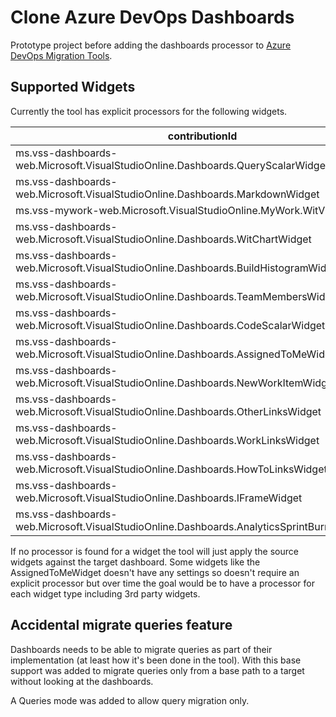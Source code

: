 # Clone Azure DevOps Dashboards

Prototype project before adding the dashboards processor to [Azure DevOps Migration Tools](https://github.com/nkdAgility/azure-devops-migration-tools).

## Supported Widgets

Currently the tool has explicit processors for the following widgets. 

| contributionId |
| --- |
| ms.vss-dashboards-web.Microsoft.VisualStudioOnline.Dashboards.QueryScalarWidget |
| ms.vss-dashboards-web.Microsoft.VisualStudioOnline.Dashboards.MarkdownWidget |
| ms.vss-mywork-web.Microsoft.VisualStudioOnline.MyWork.WitViewWidget |
| ms.vss-dashboards-web.Microsoft.VisualStudioOnline.Dashboards.WitChartWidget |
| ms.vss-dashboards-web.Microsoft.VisualStudioOnline.Dashboards.BuildHistogramWidget |
| ms.vss-dashboards-web.Microsoft.VisualStudioOnline.Dashboards.TeamMembersWidget |
| ms.vss-dashboards-web.Microsoft.VisualStudioOnline.Dashboards.CodeScalarWidget |
| ms.vss-dashboards-web.Microsoft.VisualStudioOnline.Dashboards.AssignedToMeWidget |
| ms.vss-dashboards-web.Microsoft.VisualStudioOnline.Dashboards.NewWorkItemWidget |
| ms.vss-dashboards-web.Microsoft.VisualStudioOnline.Dashboards.OtherLinksWidget |
| ms.vss-dashboards-web.Microsoft.VisualStudioOnline.Dashboards.WorkLinksWidget |
| ms.vss-dashboards-web.Microsoft.VisualStudioOnline.Dashboards.HowToLinksWidget |
| ms.vss-dashboards-web.Microsoft.VisualStudioOnline.Dashboards.IFrameWidget |
| ms.vss-dashboards-web.Microsoft.VisualStudioOnline.Dashboards.AnalyticsSprintBurndownWidget |

If no processor is found for a widget the tool will just apply the source widgets 
against the target dashboard. Some widgets like the AssignedToMeWidget doesn't have 
any settings so doesn't require an explicit processor but over time the goal would 
be to have a processor for each widget type including 3rd party widgets.


## Accidental migrate queries feature

Dashboards needs to be able to migrate queries as part of their implementation (at 
least how it's been done in the tool). With this base support was added to migrate 
queries only from a base path to a target without looking at the dashboards. 

A Queries mode was added to allow query migration only.

